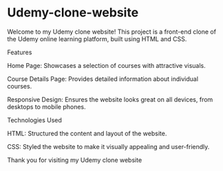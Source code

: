 # Udemy-clone-website
Welcome to my Udemy clone website! 
This project is a front-end clone of the Udemy online learning platform, built using HTML and CSS.

Features

Home Page:
Showcases a selection of courses with attractive visuals.

Course Details Page: 
Provides detailed information about individual courses.

Responsive Design:
Ensures the website looks great on all devices, from desktops to mobile phones.

Technologies Used

HTML: Structured the content and layout of the website.

CSS: Styled the website to make it visually appealing and user-friendly.

Thank you for visiting my Udemy clone website

